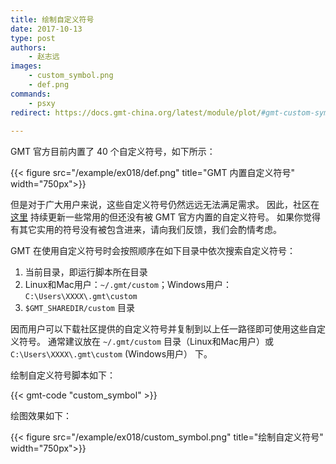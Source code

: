 ```yaml
---
title: 绘制自定义符号
date: 2017-10-13
type: post
authors:
    - 赵志远
images:
    - custom_symbol.png
    - def.png
commands:
    - psxy
redirect: https://docs.gmt-china.org/latest/module/plot/#gmt-custom-symbols
   
---
```


GMT 官方目前内置了 40 个自定义符号，如下所示：

{{< figure src="/example/ex018/def.png" title="GMT 内置自定义符号" width="750px">}}

但是对于广大用户来说，这些自定义符号仍然远远无法满足需求。
因此，社区在[这里](https://github.com/gmt-china/GMT_custom_symbols)
持续更新一些常用的但还没有被 GMT 官方内置的自定义符号。
如果你觉得有其它实用的符号没有被包含进来，请向我们反馈，我们会酌情考虑。

GMT 在使用自定义符号时会按照顺序在如下目录中依次搜索自定义符号：

1. 当前目录，即运行脚本所在目录
2. Linux和Mac用户：`~/.gmt/custom`；Windows用户：`C:\Users\XXXX\.gmt\custom`
3. `$GMT_SHAREDIR/custom` 目录

因而用户可以下载社区提供的自定义符号并复制到以上任一路径即可使用这些自定义符号。
通常建议放在 `~/.gmt/custom` 目录（Linux和Mac用户）或 `C:\Users\XXXX\.gmt\custom` (Windows用户）
下。

绘制自定义符号脚本如下：

{{< gmt-code "custom_symbol" >}}

绘图效果如下：

{{< figure src="/example/ex018/custom_symbol.png" title="绘制自定义符号" width="750px">}}
